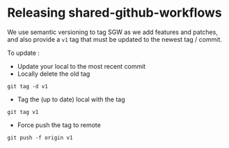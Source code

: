 # Releasing shared-github-workflows

We use semantic versioning to tag SGW as we add features and patches, and also provide a `v1` tag that must be updated to the newest tag / commit.

To update :

* Update your local to the most recent commit
* Locally delete the old tag

```
git tag -d v1
```

* Tag the (up to date) local with the tag

```
git tag v1
```

* Force push the tag to remote

```
git push -f origin v1
```
